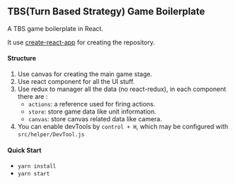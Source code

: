 ## TBS(Turn Based Strategy) Game Boilerplate 

A TBS game boilerplate in React.

It use [create-react-app](https://github.com/facebookincubator/create-react-app) for creating the repository. 


#### Structure

1. Use canvas for creating the main game stage.
2. Use react component for all the UI stuff.
3. Use redux to manager all the data (no react-redux), in each component there are :
    *   `actions`: a reference used for firing actions.
    *   `store`: store game data like unit information.
    *   `canvas`: store canvas related data like camera.
4. You can enable devTools by `control + H`, which may be configured with `src/helper/DevTool.js`

#### Quick Start

* `yarn install`
* `yarn start`
